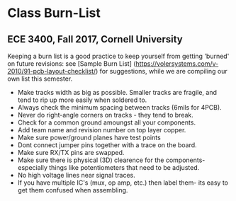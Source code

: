 # Class Burn-List

## ECE 3400, Fall 2017, Cornell University

Keeping a burn list is a good practice to keep yourself from getting 'burned' on future revisions: see [Sample Burn List] (https://volersystems.com/v-2010/91-pcb-layout-checklist/) for suggestions, while we are compiling our own list this semester.

* Make tracks width as big as possible. Smaller tracks are fragile, and tend to rip up more easily when soldered to. 
* Always check the minimum spacing between tracks (6mils for 4PCB). 
* Never do right-angle corners on tracks - they tend to break.
* Check for a common ground amoungst all your components.
* Add team name and revision number on top layer copper.
* Make sure power/ground planes have test points
* Dont connect jumper pins together with a trace on the board.
* Make sure RX/TX pins are swapped.
* Make sure there is physical (3D) clearence for the components- especially things like potentiometers that need to be adjusted. 
* No high voltage lines near signal traces.
* If you have multiple IC's (mux, op amp, etc.) then label them- its easy to get them confused when assembling. 
